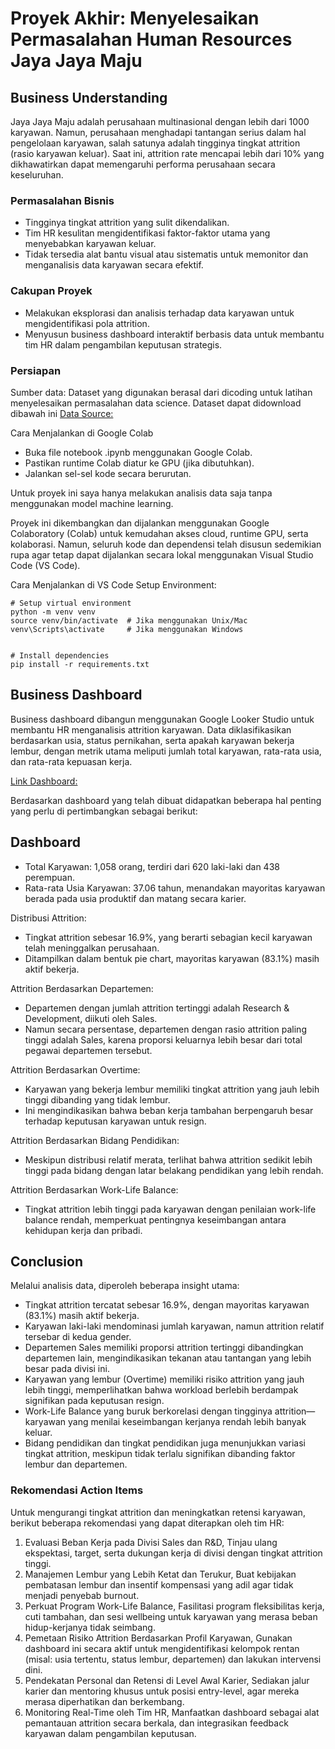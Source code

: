 # Proyek Akhir: Menyelesaikan Permasalahan Human Resources Jaya Jaya Maju

## Business Understanding
Jaya Jaya Maju adalah perusahaan multinasional dengan lebih dari 1000 karyawan. Namun, perusahaan menghadapi tantangan serius dalam hal pengelolaan karyawan, salah satunya adalah tingginya tingkat attrition (rasio karyawan keluar). Saat ini, attrition rate mencapai lebih dari 10% yang dikhawatirkan dapat memengaruhi performa perusahaan secara keseluruhan.

### Permasalahan Bisnis
- Tingginya tingkat attrition yang sulit dikendalikan.
- Tim HR kesulitan mengidentifikasi faktor-faktor utama yang menyebabkan karyawan keluar.
- Tidak tersedia alat bantu visual atau sistematis untuk memonitor dan menganalisis data karyawan secara efektif.

### Cakupan Proyek
- Melakukan eksplorasi dan analisis terhadap data karyawan untuk mengidentifikasi pola attrition.
- Menyusun business dashboard interaktif berbasis data untuk membantu tim HR dalam pengambilan keputusan strategis.

### Persiapan
Sumber data:
Dataset yang digunakan berasal dari dicoding untuk latihan menyelesaikan permasalahan data science. Dataset dapat didownload dibawah ini
[Data Source:](https://github.com/faqhmlna0/employee_attrition_rate/blob/main/employee_data.csv)

Cara Menjalankan di Google Colab

- Buka file notebook .ipynb menggunakan Google Colab.
- Pastikan runtime Colab diatur ke GPU (jika dibutuhkan).
- Jalankan sel-sel kode secara berurutan.

Untuk proyek ini saya hanya melakukan analisis data saja tanpa menggunakan model machine learning.

Proyek ini dikembangkan dan dijalankan menggunakan Google Colaboratory (Colab) untuk kemudahan akses cloud, runtime GPU, serta kolaborasi. Namun, seluruh kode dan dependensi telah disusun sedemikian rupa agar tetap dapat dijalankan secara lokal menggunakan Visual Studio Code (VS Code).

Cara Menjalankan di VS Code
Setup Environment:
```
# Setup virtual environment
python -m venv venv
source venv/bin/activate  # Jika menggunakan Unix/Mac
venv\Scripts\activate     # Jika menggunakan Windows


# Install dependencies
pip install -r requirements.txt
```

## Business Dashboard

Business dashboard dibangun menggunakan Google Looker Studio untuk membantu HR menganalisis attrition karyawan. Data diklasifikasikan berdasarkan usia, status pernikahan, serta apakah karyawan bekerja lembur, dengan metrik utama meliputi jumlah total karyawan, rata-rata usia, dan rata-rata kepuasan kerja.

[Link Dashboard:](https://lookerstudio.google.com/reporting/78e2d3f5-90bc-4c81-a32e-943e782d94f2)

Berdasarkan dashboard yang telah dibuat didapatkan beberapa hal penting yang perlu di pertimbangkan sebagai berikut:

## Dashboard
- Total Karyawan: 1,058 orang, terdiri dari 620 laki-laki dan 438 perempuan.
- Rata-rata Usia Karyawan: 37.06 tahun, menandakan mayoritas karyawan berada pada usia produktif dan matang secara karier.

Distribusi Attrition:
- Tingkat attrition sebesar 16.9%, yang berarti sebagian kecil karyawan telah meninggalkan perusahaan.
- Ditampilkan dalam bentuk pie chart, mayoritas karyawan (83.1%) masih aktif bekerja.

Attrition Berdasarkan Departemen:
- Departemen dengan jumlah attrition tertinggi adalah Research & Development, diikuti oleh Sales.
- Namun secara persentase, departemen dengan rasio attrition paling tinggi adalah Sales, karena proporsi keluarnya lebih besar dari total pegawai departemen tersebut.

Attrition Berdasarkan Overtime:
- Karyawan yang bekerja lembur memiliki tingkat attrition yang jauh lebih tinggi dibanding yang tidak lembur.
- Ini mengindikasikan bahwa beban kerja tambahan berpengaruh besar terhadap keputusan karyawan untuk resign.

Attrition Berdasarkan Bidang Pendidikan:
- Meskipun distribusi relatif merata, terlihat bahwa attrition sedikit lebih tinggi pada bidang dengan latar belakang pendidikan yang lebih rendah.

Attrition Berdasarkan Work-Life Balance:
- Tingkat attrition lebih tinggi pada karyawan dengan penilaian work-life balance rendah, memperkuat pentingnya keseimbangan antara kehidupan kerja dan pribadi.

## Conclusion

Melalui analisis data, diperoleh beberapa insight utama:
- Tingkat attrition tercatat sebesar 16.9%, dengan mayoritas karyawan (83.1%) masih aktif bekerja.
- Karyawan laki-laki mendominasi jumlah karyawan, namun attrition relatif tersebar di kedua gender.
- Departemen Sales memiliki proporsi attrition tertinggi dibandingkan departemen lain, mengindikasikan tekanan atau tantangan yang lebih besar pada divisi ini.
- Karyawan yang lembur (Overtime) memiliki risiko attrition yang jauh lebih tinggi, memperlihatkan bahwa workload berlebih berdampak signifikan pada keputusan resign.
- Work-Life Balance yang buruk berkorelasi dengan tingginya attrition—karyawan yang menilai keseimbangan kerjanya rendah lebih banyak keluar.
- Bidang pendidikan dan tingkat pendidikan juga menunjukkan variasi tingkat attrition, meskipun tidak terlalu signifikan dibanding faktor lembur dan departemen.

### Rekomendasi Action Items 

Untuk mengurangi tingkat attrition dan meningkatkan retensi karyawan, berikut beberapa rekomendasi yang dapat diterapkan oleh tim HR:
1. Evaluasi Beban Kerja pada Divisi Sales dan R&D, Tinjau ulang ekspektasi, target, serta dukungan kerja di divisi dengan tingkat attrition tinggi.
2. Manajemen Lembur yang Lebih Ketat dan Terukur, Buat kebijakan pembatasan lembur dan insentif kompensasi yang adil agar tidak menjadi penyebab burnout.
3. Perkuat Program Work-Life Balance, Fasilitasi program fleksibilitas kerja, cuti tambahan, dan sesi wellbeing untuk karyawan yang merasa beban hidup-kerjanya tidak seimbang.
4. Pemetaan Risiko Attrition Berdasarkan Profil Karyawan, Gunakan dashboard ini secara aktif untuk mengidentifikasi kelompok rentan (misal: usia tertentu, status lembur, departemen) dan lakukan intervensi dini.
5. Pendekatan Personal dan Retensi di Level Awal Karier, Sediakan jalur karier dan mentoring khusus untuk posisi entry-level, agar mereka merasa diperhatikan dan berkembang.
6. Monitoring Real-Time oleh Tim HR, Manfaatkan dashboard sebagai alat pemantauan attrition secara berkala, dan integrasikan feedback karyawan dalam pengambilan keputusan.
